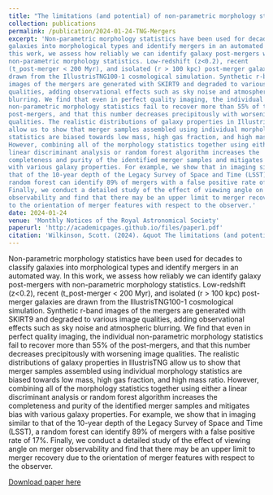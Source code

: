 ```yaml
---
title: "The limitations (and potential) of non-parametric morphology statistics for post-merger identification"
collection: publications
permalink: /publication/2024-01-24-TNG-Mergers
excerpt: 'Non-parametric morphology statistics have been used for decades to classify
galaxies into morphological types and identify mergers in an automated way. In
this work, we assess how reliably we can identify galaxy post-mergers with
non-parametric morphology statistics. Low-redshift (z<0.2), recent
(t_post-merger < 200 Myr), and isolated (r > 100 kpc) post-merger galaxies are
drawn from the IllustrisTNG100-1 cosmological simulation. Synthetic r-band
images of the mergers are generated with SKIRT9 and degraded to various image
qualities, adding observational effects such as sky noise and atmospheric
blurring. We find that even in perfect quality imaging, the individual
non-parametric morphology statistics fail to recover more than 55% of the
post-mergers, and that this number decreases precipitously with worsening image
qualities. The realistic distributions of galaxy properties in IllustrisTNG
allow us to show that merger samples assembled using individual morphology
statistics are biased towards low mass, high gas fraction, and high mass ratio.
However, combining all of the morphology statistics together using either a
linear discriminant analysis or random forest algorithm increases the
completeness and purity of the identified merger samples and mitigates bias
with various galaxy properties. For example, we show that in imaging similar to
that of the 10-year depth of the Legacy Survey of Space and Time (LSST), a
random forest can identify 89% of mergers with a false positive rate of 17%.
Finally, we conduct a detailed study of the effect of viewing angle on merger
observability and find that there may be an upper limit to merger recovery due
to the orientation of merger features with respect to the observer.'
date: 2024-01-24
venue: 'Monthly Notices of the Royal Astronomical Society'
paperurl: 'http://academicpages.github.io/files/paper1.pdf'
citation: 'Wilkinson, Scott. (2024). &quot The limitations (and potential) of non-parametric morphology statistics for post-merger identification&quot; <i>MNRAS</i>. in press.'
---
```

Non-parametric morphology statistics have been used for decades to classify
galaxies into morphological types and identify mergers in an automated way. In
this work, we assess how reliably we can identify galaxy post-mergers with
non-parametric morphology statistics. Low-redshift (z<0.2), recent
(t_post-merger < 200 Myr), and isolated (r > 100 kpc) post-merger galaxies are
drawn from the IllustrisTNG100-1 cosmological simulation. Synthetic r-band
images of the mergers are generated with SKIRT9 and degraded to various image
qualities, adding observational effects such as sky noise and atmospheric
blurring. We find that even in perfect quality imaging, the individual
non-parametric morphology statistics fail to recover more than 55% of the
post-mergers, and that this number decreases precipitously with worsening image
qualities. The realistic distributions of galaxy properties in IllustrisTNG
allow us to show that merger samples assembled using individual morphology
statistics are biased towards low mass, high gas fraction, and high mass ratio.
However, combining all of the morphology statistics together using either a
linear discriminant analysis or random forest algorithm increases the
completeness and purity of the identified merger samples and mitigates bias
with various galaxy properties. For example, we show that in imaging similar to
that of the 10-year depth of the Legacy Survey of Space and Time (LSST), a
random forest can identify 89% of mergers with a false positive rate of 17%.
Finally, we conduct a detailed study of the effect of viewing angle on merger
observability and find that there may be an upper limit to merger recovery due
to the orientation of merger features with respect to the observer.

[Download paper here](http://academicpages.github.io/files/paper1.pdf)